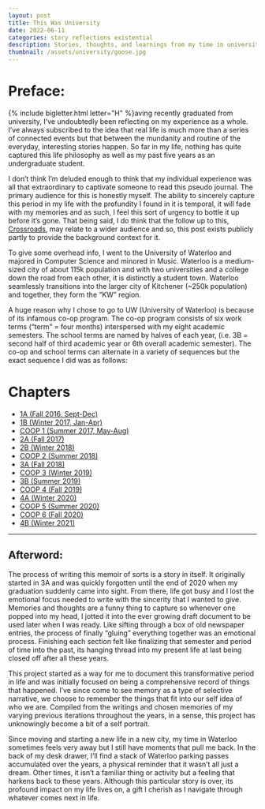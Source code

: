 ```yaml
---
layout: post
title: This Was University
date: 2022-06-11
categories: story reflections existential
description: Stories, thoughts, and learnings from my time in university. A memoir of sorts.
thumbnail: /assets/university/goose.jpg
---
```

# Preface:
{% include bigletter.html letter="H" %}aving recently graduated from university, I’ve undoubtedly been reflecting on my experience as a whole. I’ve always subscribed to the idea that real life is much more than a series of connected events but that between the mundanity and routine of the everyday, interesting stories happen. So far in my life, nothing has quite captured this life philosophy as well as my past five years as an undergraduate student.

I don’t think I’m deluded enough to think that my individual experience was all that extraordinary to captivate someone to read this pseudo journal. The primary audience for this is honestly myself. The ability to sincerely capture this period in my life with the profundity I found in it is temporal, it will fade with my memories and as such, I feel this sort of urgency to bottle it up before it’s gone. That being said, I do think that the follow up to this, [Crossroads](https://nick-xie.github.io/blog/2022/06/12/crossroads.html), may relate to a wider audience and so, this post exists publicly partly to provide the background context for it.

To give some overhead info, I went to the University of Waterloo and majored in Computer Science and minored in Music. Waterloo is a medium-sized city of about 115k population and with two universities and a college down the road from each other, it is distinctly a student town. Waterloo seamlessly transitions into the larger city of Kitchener (~250k population) and together, they form the “KW” region.

A huge reason why I chose to go to UW (University of Waterloo) is because of its infamous co-op program. The co-op program consists of six work terms (“term” = four months) interspersed with my eight academic semesters. The school terms are named by halves of each year, (i.e. 3B = second half of third academic year or 6th overall academic semester). The co-op and school terms can alternate in a variety of sequences but the exact sequence I did was as follows:

# Chapters
* [1A (Fall 2016, Sept-Dec)](https://nick-xie.github.io/blog/2022/06/11/1a.html)
* [1B (Winter 2017, Jan-Apr)](https://nick-xie.github.io/blog/2022/06/11/1b.html)
* [COOP 1 (Summer 2017, May-Aug)](https://nick-xie.github.io/blog/2022/06/11/coop1.html)
* [2A (Fall 2017)](https://nick-xie.github.io/blog/2022/06/11/2a.html)
* [2B (Winter 2018)](https://nick-xie.github.io/blog/2022/06/11/2b.html)
* [COOP 2 (Summer 2018)](https://nick-xie.github.io/blog/2022/06/11/coop2.html)
* [3A (Fall 2018)](https://nick-xie.github.io/blog/2022/06/11/3a.html)
* [COOP 3 (Winter 2019)](https://nick-xie.github.io/blog/2022/06/11/coop3.html)
* [3B (Summer 2019)](https://nick-xie.github.io/blog/2022/06/11/3b.html)
* [COOP 4 (Fall 2019)](https://nick-xie.github.io/blog/2022/06/11/coop4.html)
* [4A (Winter 2020)](https://nick-xie.github.io/blog/2022/06/11/4a.html)
* [COOP 5 (Summer 2020)](https://nick-xie.github.io/blog/2022/06/11/coop5.html)
* [COOP 6 (Fall 2020)](https://nick-xie.github.io/blog/2022/06/11/coop6.html)
* [4B (Winter 2021)](https://nick-xie.github.io/blog/2022/06/11/4b.html)

---

## Afterword:
The process of writing this memoir of sorts is a story in itself. It originally started in 3A and was quickly forgotten until the end of 2020 when my graduation suddenly came into sight. From there, life got busy and I lost the emotional focus needed to write with the sincerity that I wanted to give. Memories and thoughts are a funny thing to capture so whenever one popped into my head, I jotted it into the ever growing draft document to be used later when I was ready. Like sifting through a box of old newspaper entries, the process of finally “gluing” everything together was an emotional process. Finishing each section felt like finalizing that semester and period of time into the past, its hanging thread into my present life at last being closed off after all these years.

This project started as a way for me to document this transformative period in life and was initially focused on being a comprehensive record of things that happened. I’ve since come to see memory as a type of selective narrative, we choose to remember the things that fit into our self idea of who we are. Compiled from the writings and chosen memories of my varying previous iterations throughout the years, in a sense, this project has unknowingly become a bit of a self portrait.

Since moving and starting a new life in a new city, my time in Waterloo sometimes feels very away but I still have moments that pull me back. In the back of my desk drawer, I’ll find a stack of Waterloo parking passes accumulated over the years, a physical reminder that it wasn’t all just a dream. Other times, it isn’t a familiar thing or activity but a feeling that harkens back to these years. Although this particular story is over, its profound impact on my life lives on, a gift I cherish as I navigate through whatever comes next in life.

